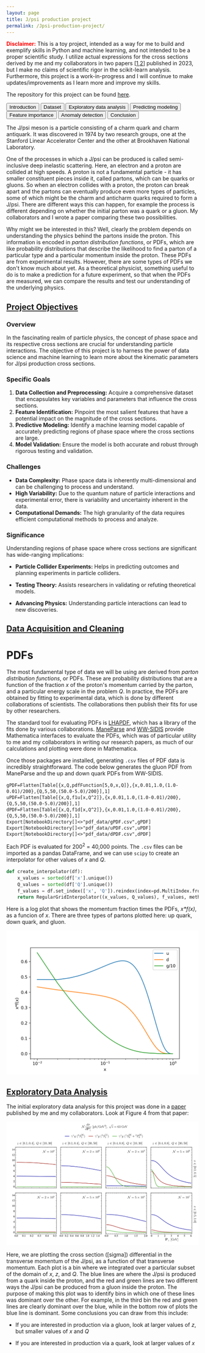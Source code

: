 ```yaml
---
layout: page
title: J/psi production project
permalink: /Jpsi-production-project/
---
```


<span style="color:red">**Disclaimer:**</span> This is a toy project, intended as a way for me to build and exemplify skills in Python and machine learning, and not intended to be a proper scientific study.  I utilize actual expressions for the cross sections derived by me and my collaborators in two papers [[1](https://arxiv.org/pdf/2308.08605),[2](https://arxiv.org/pdf/2310.13737)] published in 2023, but I make no claims of scientific rigor in the scikit-learn analysis.  Furthermore, this project is a work-in-progress and I will continue to make updates/improvements as I learn more and improve my skills.

The repository for this project can be found [here](https://github.com/reedhodges/portfolio_Jpsi).

<div class="btn-group" role="group" aria-label="button group">
  <button class="btn btn-outline-primary" type="button" data-bs-toggle="collapse" data-bs-target="#introduction" aria-expanded="false" aria-controls="introduction">
    Introduction
  </button>
  <button class="btn btn-outline-primary" type="button" data-bs-toggle="collapse" data-bs-target="#dataset" aria-expanded="false" aria-controls="dataset">
    Dataset
  </button>
  <button class="btn btn-outline-primary" type="button" data-bs-toggle="collapse" data-bs-target="#EDA" aria-expanded="false" aria-controls="EDA">
    Exploratory data analysis
  </button>
  <button class="btn btn-outline-primary" type="button" data-bs-toggle="collapse" data-bs-target="#predictive-modeling" aria-expanded="false" aria-controls="predictive-modeling">
    Predicting modeling
  </button>
  <button class="btn btn-outline-primary" type="button" data-bs-toggle="collapse" data-bs-target="#feature-importance" aria-expanded="false" aria-controls="feature-importance">
    Feature importance
  </button>
  <button class="btn btn-outline-primary" type="button" data-bs-toggle="collapse" data-bs-target="#anomaly-detection" aria-expanded="false" aria-controls="anomaly-detection">
    Anomaly detection
  </button>
  <button class="btn btn-outline-primary" type="button" data-bs-toggle="collapse" data-bs-target="#conclusion" aria-expanded="false" aria-controls="conclusion">
    Conclusion
  </button>
</div>


<div class="collapse" id="introduction">
  <div class="card card-body">

The J/psi meson is a particle consisting of a charm quark and charm antiquark. It was discovered in 1974 by two research groups, one at the Stanford Linear Accelerator Center and the other at Brookhaven National Laboratory. 

One of the processes in which a J/psi can be produced is called semi-inclusive deep inelastic scattering. Here, an electron and a proton are collided at high speeds. A proton is not a fundamental particle - it has smaller constituent pieces inside it, called partons, which can be quarks or gluons. So when an electron collides with a proton, the proton can break apart and the partons can eventually produce even more types of particles, some of which might be the charm and anticharm quarks required to form a J/psi.  There are different ways this can happen, for example the process is different depending on whether the initial parton was a quark or a gluon.  My collaborators and I wrote a paper comparing these two possibilities.

Why might we be interested in this?  Well, clearly the problem depends on understanding the physics behind the partons inside the proton.  This information is encoded in *parton distribution functions*, or PDFs, which are like probability distributions that describe the likelihood to find a parton of a particular type and a particular momentum inside the proton. These PDFs are from experimental results. However, there are some types of PDFs we don't know much about yet.  As a theoretical physicist, something useful to do is to make a prediction for a future experiment, so that when the PDFs are measured, we can compare the results and test our understanding of the underlying physics.

## <ins>Project Objectives</ins>

### Overview

In the fascinating realm of particle physics, the concept of phase space and its respective cross sections are crucial for understanding particle interactions. The objective of this project is to harness the power of data science and machine learning to learn more about the kinematic parameters for J/psi production cross sections.

### Specific Goals

1. **Data Collection and Preprocessing:** Acquire a comprehensive dataset that encapsulates key variables and parameters that influence the cross sections.
2. **Feature Identification:** Pinpoint the most salient features that have a potential impact on the magnitude of the cross sections.
3. **Predictive Modeling:** Identify a machine learning model capable of accurately predicting regions of phase space where the cross sections are large.
4. **Model Validation:** Ensure the model is both accurate and robust through rigorous testing and validation.

### Challenges

- **Data Complexity:** Phase space data is inherently multi-dimensional and can be challenging to process and understand.
- **High Variability:** Due to the quantum nature of particle interactions and experimental error, there is variability and uncertainty inherent in the data.
- **Computational Demands:** The high granularity of the data requires efficient computational methods to process and analyze.

### Significance

Understanding regions of phase space where cross sections are significant has wide-ranging implications:

- **Particle Collider Experiments:** Helps in predicting outcomes and planning experiments in particle colliders.
- **Testing Theory:** Assists researchers in validating or refuting theoretical models.
- **Advancing Physics:** Understanding particle interactions can lead to new discoveries.

  </div>
</div>

<div class="collapse" id="dataset">
  <div class="card card-body">

## <ins>Data Acquisition and Cleaning</ins>

# PDFs

The most fundamental type of data we will be using are derived from *parton distribution functions*, or PDFs.  These are probability distributions that are a function of the fraction *x* of the proton's momentum carried by the parton, and a particular energy scale in the problem *Q*.  In practice, the PDFs are obtained by fitting to experimental data, which is done by different collaborations of scientists.  The collaborations then publish their fits for use by other researchers.  

The standard tool for evaluating PDFs is [LHAPDF](https://lhapdf.hepforge.org/), which has a library of the fits done by various collaborations.  [ManeParse](https://ncteq.hepforge.org/mma/index.html) and [WW-SIDIS](https://github.com/prokudin/WW-SIDIS) provide Mathematica interfaces to evaluate the PDFs, which was of particular utility to me and my collaborators in writing our research papers, as much of our calculations and plotting were done in Mathematica.

Once those packages are installed, generating `.csv` files of PDF data is incredibly straightforward.  The code below generates the gluon PDF from ManeParse and the up and down quark PDFs from WW-SIDIS.

```
gPDF=Flatten[Table[{x,Q,pdfFunction[5,0,x,Q]},{x,0.01,1.0,(1.0-0.01)/200},{Q,5,50,(50.0-5.0)/200}],1]
uPDF=Flatten[Table[{x,Q,f1u[x,Q^2]},{x,0.01,1.0,(1.0-0.01)/200},{Q,5,50,(50.0-5.0)/200}],1]
dPDF=Flatten[Table[{x,Q,f1d[x,Q^2]},{x,0.01,1.0,(1.0-0.01)/200},{Q,5,50,(50.0-5.0)/200}],1]
Export[NotebookDirectory[]<>"pdf_data/gPDF.csv",gPDF]
Export[NotebookDirectory[]<>"pdf_data/uPDF.csv",uPDF]
Export[NotebookDirectory[]<>"pdf_data/dPDF.csv",dPDF]
```

Each PDF is evaluated for 200<sup>2</sup> = 40,000 points.  The `.csv` files can be imported as a pandas DataFrame, and we can use `scipy` to create an interpolator for other values of *x* and *Q*.

```python
def create_interpolator(df):
    x_values = sorted(df['x'].unique())
    Q_values = sorted(df['Q'].unique())
    f_values = df.set_index(['x', 'Q']).reindex(index=pd.MultiIndex.from_product([x_values, Q_values])).unstack().values
    return RegularGridInterpolator((x_values, Q_values), f_values, method='linear')
```

Here is a log plot that shows the momentum fraction times the PDFs, _x*f(x)_, as a funcion of _x_.  There are three types of partons plotted here: up quark, down quark, and gluon.

![PDFs Plot](https://raw.githubusercontent.com/reedhodges/portfolio_Jpsi/main/figures/pdfs-fig.png)

  </div>
</div>

<div class="collapse" id="EDA">
  <div class="card card-body">

## <ins>Exploratory Data Analysis</ins>

The initial exploratory data analysis for this project was done in a [paper](https://arxiv.org/pdf/2310.13737) published by me and my collaborators.  Look at Figure 4 from that paper:

![PDFs Plot](https://raw.githubusercontent.com/reedhodges/reedhodges.github.io/main/expl_data_analysis.png)

Here, we are plotting the cross section (\[sigma]) differential in the transverse momentum of the J/psi, as a function of that transverse momentum.  Each plot is a bin where we integrated over a particular subset of the domain of *x*, *z*, and *Q*.  The blue lines are where the J/psi is produced from a quark inside the proton, and the red and green lines are two different ways the J/psi can be produced from a gluon inside the proton.  The purpose of making this plot was to identify bins in which one of these lines was dominant over the other.  For example, in the third bin the red and green lines are clearly dominant over the blue, while in the bottom row of plots the blue line is dominant.  Some conclusions you can draw from this include:

- If you are interested in production via a gluon, look at larger values of *z*, but smaller values of *x* and *Q*
- If you are interested in production via a quark, look at larger values of *x*

  </div>
</div>
